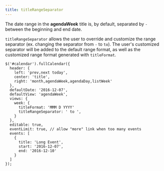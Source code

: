 ```yaml
---
title: titleRangeSeparator
---
```


The date range in the **agendaWeek** title is, by default, separated by ` - ` between the beginning and end date.

`titleRangeSeparator` allows the user to override and customize the range separator (ex. changing the separator from ` - ` to ` to `). The user's customized separator will be added to the default range format, as well as the customized range format generated with `titleFormat`.

```
$('#calendar').fullCalendar({
  header: {
    left: 'prev,next today',
    center: 'title',
    right: 'month,agendaWeek,agendaDay,listWeek'
  },
  defaultDate: '2016-12-07',
  defaultView: 'agendaWeek',
  views: {
    week: {
      titleFormat: 'MMM D YYYY'
      titleRangeSeparator: ' to ',
    }
  },
  editable: true,
  eventLimit: true, // allow "more" link when too many events
  events: [
    {
      title: 'Long Event',
      start: '2016-12-07',
      end: '2016-12-10'
    }
  ]
});
```
